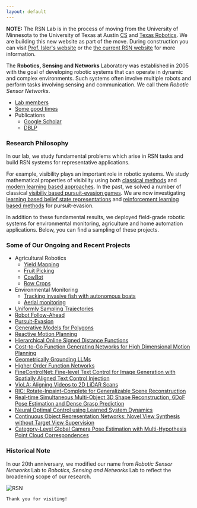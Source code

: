 ```yaml
---
layout: default
---
```


**NOTE:** The RSN Lab is in the process of moving from the University of Minnesota to the University of Texas at Austin [CS](https://www.cs.utexas.edu) and [Texas Robotics](https://robotics.utexas.edu). 
We are building this new website as part of the move. During construction you can visit [Prof. Isler's website](https://www-users.cse.umn.edu/~isler/) or
the [the current RSN website](https://rsn.umn.edu/) for more information. 


The **Robotics, Sensing and Networks** Laboratory was established in 2005 with the goal of developing robotic systems that can operate in dynamic and complex environments. Such systems often involve multiple robots and perform tasks involving sensing and communication. We call them _Robotic Sensor Networks_.

- [Lab members](people.md)
- [Some good times](https://rsn.umn.edu/activities)
- Publications 
  - [Google Scholar](https://scholar.google.com/citations?user=Q5KT-hEAAAAJ&hl=en)
  - [DBLP](https://dblp.org/pid/42/3703.html)


### Research Philosophy 

In our lab, we study fundamental problems which arise in RSN tasks and build RSN systems for representative applications. 

For example, visibility plays an important role in robotic systems. We study mathematical properties of visibility using both [classical methods](https://ieeexplore.ieee.org/document/1273987) and [modern learning based approaches](https://rahulmoorthy19.github.io/VisDiff/). In the past, we solved a number of classical [visibiliy based pursuit-evasion games](https://conservancy.umn.edu/items/90b2aed5-3861-4a51-9768-4089a8083a9b). We are now investigating [learning based belief state representations](https://sites.google.com/umn.edu/pebs) and [reinforcement learning based methods](https://gonultasbu.github.io/pursuit-evasion/) for pursuit-evasion. 


In addition to these fundamental results, we deployed field-grade robotic systems for environmental monitoring, agriculture and home automation applications. Below, you can find a sampling of these projects. 



### Some of Our Ongoing and Recent Projects
* Agricultural Robotics
  * [Yield Mapping](https://rsn.umn.edu/projects/orchard-monitoring)
  * [Fruit Picking](https://arxiv.org/abs/1804.09771)
  * [CowBot](https://rsn.umn.edu/projects/cowbot)
  * [Row Crops](https://conservancy.umn.edu/items/05b57608-7dde-4534-99f4-9495c013a9a4)
* Environmental Monitoring
  * [Tracking invasive fish with autonomous boats](https://rsn.umn.edu/projects/carp-tracking)
  * [Aerial monitoring](https://ksengin.github.io/papers/mrs2017tracking.pdf)
* [Uniformly Sampling Trajectories](https://ogpoyrazoglu.github.io/cuniform_sampling/)
* [Robot Follow-Ahead](https://qingyuan-jiang.github.io/iros2024_poseForecasting/)
* [Pursuit-Evasion](https://gonultasbu.github.io/pursuit-evasion/)
* [Generative Models for Polygons](https://rahulmoorthy19.github.io/VisDiff/)
* [Reactive Motion Planning](https://samsunglabs.github.io/RAMP-project-page/)
* [Hierarchical Online Signed Distance Functions](https://samsunglabs.github.io/HIO-SDF-project-page/)
* [Cost-to-Go Function Generating Networks for High Dimensional Motion Planning](https://sites.google.com/view/jinwookhuh/)
* [Geometrically Grounding LLMs](https://arxiv.org/abs/2310.20034)
* [Higher Order Function Networks](https://saic-ny.github.io/hof/)
* [FineControlNet: Fine-level Text Control for Image Generation with Spatially Aligned Text Control Injection](https://samsunglabs.github.io/FineControlNet-project-page/)
* [VioLA: Aligning Videos to 2D LiDAR Scans](https://samsunglabs.github.io/viola-project-page/)
* [RIC: Rotate-Inpaint-Complete for Generalizable Scene Reconstruction](https://samsunglabs.github.io/RIC-project-page/)
* [Real-time Simultaneous Multi-Object 3D Shape Reconstruction, 6DoF Pose Estimation and Dense Grasp Prediction](https://samsunglabs.github.io/SceneGrasp-project-page/)
* [Neural Optimal Control using Learned System Dynamics](https://arxiv.org/abs/2302.09846)
* [Continuous Object Representation Networks: Novel View Synthesis without Target View Supervision](https://nicolaihaeni.github.io/corn/)
* [Category-Level Global Camera Pose Estimation with Multi-Hypothesis Point Cloud Correspondences](https://arxiv.org/pdf/2209.14419)


### Historical Note

In our 20th anniversary, we modified our name from _Robotic Sensor Networks_ Lab to _Robotics, Sensing and Networks_ Lab to reflect the broadening scope of our research. 



![RSN](https://rsn.umn.edu/sites/rsn.umn.edu/files/2020-12/600px-Rsn-sept-2017-harvest_0.png)


```
Thank you for visiting!
```
